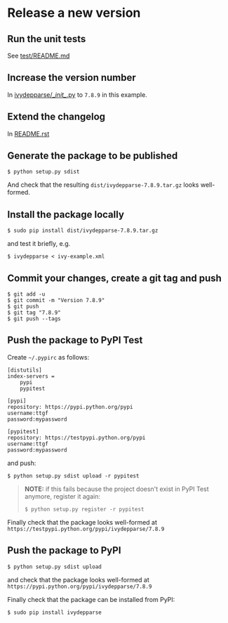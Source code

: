 # Release a new version

## Run the unit tests

See [test/README.md](test/README.md)

## Increase the version number

In [ivydepparse/\__init\__.py](ivydepparse/__init__.py) to `7.8.9` in this example.

## Extend the changelog

In [README.rst](README.rst)

## Generate the package to be published

```
$ python setup.py sdist
```

And check that the resulting `dist/ivydepparse-7.8.9.tar.gz` looks well-formed.

## Install the package locally

```
$ sudo pip install dist/ivydepparse-7.8.9.tar.gz
```

and test it briefly, e.g.

```
$ ivydepparse < ivy-example.xml
```

## Commit your changes, create a git tag and push

```
$ git add -u
$ git commit -m "Version 7.8.9"
$ git push
$ git tag "7.8.9"
$ git push --tags
```

## Push the package to PyPI Test

Create `~/.pypirc` as follows:

```
[distutils]
index-servers =
    pypi
    pypitest

[pypi]
repository: https://pypi.python.org/pypi
username:ttgf
password:mypassword

[pypitest]
repository: https://testpypi.python.org/pypi
username:ttgf
password:mypassword
```

and push:

```
$ python setup.py sdist upload -r pypitest
```

> **NOTE:** if this fails because the project doesn't exist in PyPI Test anymore, register it again:
>
> ```
> $ python setup.py register -r pypitest
> ```

Finally check that the package looks well-formed at `https://testpypi.python.org/pypi/ivydepparse/7.8.9`

## Push the package to PyPI

```
$ python setup.py sdist upload
```

and check that the package looks well-formed at `https://pypi.python.org/pypi/ivydepparse/7.8.9`

Finally check that the package can be installed from PyPI:

```
$ sudo pip install ivydepparse
```
